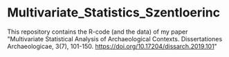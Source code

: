 # Multivariate_Statistics_Szentloerinc
This repository contains the R-code (and the data) of my paper "Multivariate Statistical Analysis of Archaeological Contexts. Dissertationes Archaeologicae, 3(7), 101-150. https://doi.org/10.17204/dissarch.2019.101"

 
